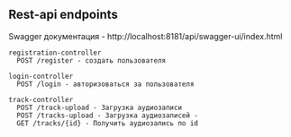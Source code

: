## Rest-api endpoints

Swagger документация - http://localhost:8181/api/swagger-ui/index.html


```
registration-controller
  POST /register - создать пользователя

login-controller
  POST /login - авторизоваться за пользователя
  
track-controller
  POST /track-upload - Загрузка аудиозаписи
  POST /tracks-upload - Загрузка аудиозаписей -
  GET /tracks/{id} - Получить аудиозапись по id
```